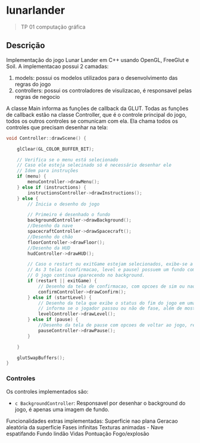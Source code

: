 # lunarlander
> TP 01 computação gráfica

## Descrição
Implementação do jogo Lunar Lander em C++ usando OpenGL, FreeGlut e Soil.
A implementacao possui 2 camadas:
1. models: possui os modelos utilizados para o desenvolvimento das regras do jogo
1. controllers: possui os controladores de visulizacao, é responsavel pelas regras de negocio

A classe Main informa as funções de callback da GLUT. Todas as funções de callback estão na classe Controller, que é o controle principal do jogo, todos os outros controles se comunicam com ela. Ela chama todos os controles que precisam desenhar na tela:

```c
void Controller::drawScene() {

	glClear(GL_COLOR_BUFFER_BIT);

	// Verifica se o menu está selecionado
	// Caso ele esteja selecinado só é necessário desenhar ele
	// Idem para instruções
	if (menu) {
		menuController->drawMenu();
	} else if (instructions) {
		instructionsController->drawInstructions();
	} else {
		// Inicia o desenho do jogo

		// Primeiro é desenhado o fundo
		backgroundController->drawBackground();
		//Desenho da nave
		spacecraftController->drawSpacecraft();
		//Desenho do chão
		floorController->drawFloor();
		//Desenho da HUD
		hudController->drawHUD();

		// Caso o restart ou exitGame estejam selecionados, exibe-se a tela de confirmação
		// As 3 telas (confirmacao, level e pause) possuem um fundo com alpha 0.5, ou seja,
		// O jogo continua aparecendo no background.
		if (restart || exitGame) {
			// Desenho da tela de confirmacao, com opcoes de sim ou nao
			confirmController->drawConfirm();
		} else if (startLevel) {
			// Desenho da tela que exibe o status do fim do jogo em uma fase,
			// informa se o jogador passou ou não de fase, além de mostrar a pontuacao do jogador
			levelController->drawLevel();
		} else if (pause) {
			//Desenho da tela de pause com opcoes de voltar ao jogo, reiniciar o jogo e ir ao menu principal
			pauseController->drawPause();
		}

	}

	glutSwapBuffers();
}
```
### Controles
Os controles implementados são:
* ```c BackgroundController```: Responsavel por desenhar o background do jogo, é apenas uma imagem de fundo.

Funcionalidades extras implementadas:
Superficie nao plana
Geracao aleatória da superficie
Fases infinitas
Texturas animadas - Nave espatifando
Fundo lindão
Vidas
Pontuação
Fogo/explosão